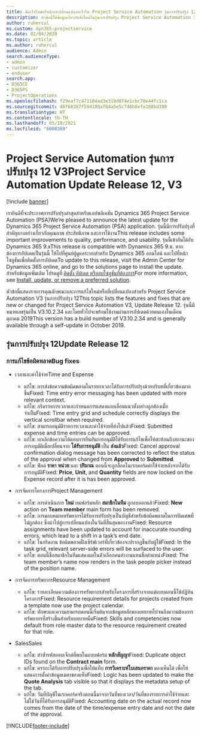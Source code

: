 ```yaml
---
title: มีอะไรใหม่หรือมีการเปลี่ยนแปลงอะไรใน Project Service Automation รุ่นการปรับปรุง 12 V3
description: หัวข้อนี้ให้ข้อมูลเกี่ยวกับสิ่งใหม่ในรุ่นการปรับปรุง Project Service Automation 12, V3
author: ruhercul
ms.custom: dyn365-projectservice
ms.date: 02/04/2020
ms.topic: article
ms.author: ruhercul
audience: Admin
search.audienceType:
- admin
- customizer
- enduser
search.app:
- D365CE
- D365PS
- ProjectOperations
ms.openlocfilehash: f29eaf7c471104ad3e319d8f4e1cbc70e44fc1ca
ms.sourcegitcommit: 40f68387f594180af64a5e5c748b6efa188bd300
ms.translationtype: HT
ms.contentlocale: th-TH
ms.lasthandoff: 05/10/2021
ms.locfileid: "6000369"
---
```

# <a name="project-service-automation-update-release-12-v3"></a><span data-ttu-id="acd59-103">Project Service Automation รุ่นการปรับปรุง 12 V3</span><span class="sxs-lookup"><span data-stu-id="acd59-103">Project Service Automation Update Release 12, V3</span></span>

[!include [banner](../includes/psa-now-project-operations.md)]

<span data-ttu-id="acd59-104">เรายินดีที่จะประกาศการปรับปรุงล่าสุดสำหรับแอปพลิเคชัน Dynamics 365 Project Service Automation (PSA)</span><span class="sxs-lookup"><span data-stu-id="acd59-104">We’re pleased to announce the latest update for the Dynamics 365 Project Service Automation (PSA) application.</span></span> <span data-ttu-id="acd59-105">รุ่นนี้มีการปรับปรุงที่สำคัญบางอย่างเกี่ยวกับคุณภาพ ประสิทธิภาพ และการใช้งาน</span><span class="sxs-lookup"><span data-stu-id="acd59-105">This release includes some important improvements to quality, performance, and usability.</span></span> <span data-ttu-id="acd59-106">รุ่นนี้เข้ากันได้กับ Dynamics 365 9.x</span><span class="sxs-lookup"><span data-stu-id="acd59-106">This release is compatible with Dynamics 365 9.x.</span></span> <span data-ttu-id="acd59-107">หากต้องการอัปเดตเป็นรุ่นนี้ ให้ไปที่ศูนย์ผู้ดูแลระบบสำหรับ Dynamics 365 ออนไลน์ และไปที่หน้าโซลูชันเพื่อติดตั้งการอัปเดต</span><span class="sxs-lookup"><span data-stu-id="acd59-107">To update to this release, visit the Admin Center for Dynamics 365 online, and go to the solutions page to install the update.</span></span> <span data-ttu-id="acd59-108">สำหรับข้อมูลเพิ่มเติม โปรดดูที่ [ติดตั้ง อัปเดต หรือลบโซลูชันที่ต้องการ](/power-platform/admin/install-remove-preferred-solution)</span><span class="sxs-lookup"><span data-stu-id="acd59-108">For more information, see [Install, update, or remove a preferred solution](/power-platform/admin/install-remove-preferred-solution).</span></span>

<span data-ttu-id="acd59-109">หัวข้อนี้แสดงรายการคุณลักษณะและการแก้ไขใหม่หรือที่เปลี่ยนแปลงสำหรับ Project Service Automation V3 รุ่นการปรับปรุง 12</span><span class="sxs-lookup"><span data-stu-id="acd59-109">This topic lists the features and fixes that are new or changed for Project Service Automation V3, Update Release 12.</span></span> <span data-ttu-id="acd59-110">รุ่นนี้มีหมายเลขรุ่นเป็น V3.10.2.34 และโดยทั่วไปจะพร้อมใช้งานผ่านการอัปเดตด้วยตนเองในเดือนตุลาคม 2019</span><span class="sxs-lookup"><span data-stu-id="acd59-110">This version has a build number of V3.10.2.34 and is generally available through a self-update in October 2019.</span></span>

## <a name="update-release-12"></a><span data-ttu-id="acd59-111">รุ่นการปรับปรุง 12</span><span class="sxs-lookup"><span data-stu-id="acd59-111">Update Release 12</span></span>

### <a name="bug-fixes"></a><span data-ttu-id="acd59-112">การแก้ไขข้อผิดพลาด</span><span class="sxs-lookup"><span data-stu-id="acd59-112">Bug fixes</span></span>

- <span data-ttu-id="acd59-113">เวลาและค่าใช้จ่าย</span><span class="sxs-lookup"><span data-stu-id="acd59-113">Time and Expense</span></span>

    - <span data-ttu-id="acd59-114">แก้ไข: การส่งข้อความข้อผิดพลาดในรายกาเวลาได้รับการปรับปรุงด้วยบริบทที่เกี่ยวข้องมากขึ้น</span><span class="sxs-lookup"><span data-stu-id="acd59-114">Fixed: Time entry error messaging has been updated with more relevant context.</span></span>
    - <span data-ttu-id="acd59-115">แก้ไข: กริดรายการเวลาและกำหนดการแสดงแถบเลื่อนแนวตั้งอย่างถูกต้องเมื่อจำเป็น</span><span class="sxs-lookup"><span data-stu-id="acd59-115">Fixed: Time entry grid and schedule correctly displays the vertical scrollbar when required.</span></span>
    - <span data-ttu-id="acd59-116">แก้ไข: สามารถอนุมัติรายการเวลาและค่าใช้จ่ายที่ส่งไปแล้ว</span><span class="sxs-lookup"><span data-stu-id="acd59-116">Fixed: Submitted expense and time entries can be approved.</span></span>
    - <span data-ttu-id="acd59-117">แก้ไข: ยกเลิกข้อความโต้ตอบการยืนยันการอนุมัติได้รับการแก้ไขเพื่อให้สะท้อนถึงสถานะของการอนุมัติเมื่อเปลี่ยนจาก **ได้รับการอนุมัติ** เป็น **ส่งแล้ว**</span><span class="sxs-lookup"><span data-stu-id="acd59-117">Fixed: Cancel approval confirmation dialog message has been corrected to reflect the status of the approval when changed from **Approved** to **Submitted**.</span></span>
    - <span data-ttu-id="acd59-118">แก้ไข: ฟิลด์ **ราคา** **หน่วย** และ **ปริมาณ** ตอนนี้จะถูกล็อคในเรกคอร์ดค่าใช้จ่ายหลังจากได้รับการอนุมัติ</span><span class="sxs-lookup"><span data-stu-id="acd59-118">Fixed: **Price**, **Unit**, and **Quantity** fields are now locked on the Expense record after it is has been approved.</span></span>

- <span data-ttu-id="acd59-119">การจัดการโครงการ</span><span class="sxs-lookup"><span data-stu-id="acd59-119">Project Management</span></span>

    - <span data-ttu-id="acd59-120">แก้ไข: การดำเนินการ **ใหม่** บนฟอร์มหลัก **สมาชิกในทีม** ถูกลบออกแล้ว</span><span class="sxs-lookup"><span data-stu-id="acd59-120">Fixed: **New** action on **Team member** main form has been removed.</span></span>
    - <span data-ttu-id="acd59-121">แก้ไข: การมอบหมายทรัพยากรได้รับการปรับปรุงเป็นบัญชีสำหรับข้อผิดพลาดในการปัดเศษที่ไม่ถูกต้อง ซึ่งนำไปสู่การเปลี่ยนแปลงในวันที่สิ้นสุดของงาน</span><span class="sxs-lookup"><span data-stu-id="acd59-121">Fixed: Resource assignments have been updated to account for inaccurate rounding errors, which lead to a shift in a task’s end date.</span></span>
    - <span data-ttu-id="acd59-122">แก้ไข: ในกริดงาน ข้อผิดพลาดฝั่งเซิร์ฟเวอร์ที่เกี่ยวข้องจะปรากฏขึ้นกับผู้ใช้</span><span class="sxs-lookup"><span data-stu-id="acd59-122">Fixed: In the task grid, relevant server-side errors will be surfaced to the user.</span></span>
    - <span data-ttu-id="acd59-123">แก้ไข: ตอนนี้ชื่อสมาชิกในทีมแสดงผลในตัวเลือกคนทำงานแทนชื่อตำแหน่ง</span><span class="sxs-lookup"><span data-stu-id="acd59-123">Fixed: The team member’s name now renders in the task people picker instead of the position name.</span></span>

- <span data-ttu-id="acd59-124">การจัดการทรัพยากร</span><span class="sxs-lookup"><span data-stu-id="acd59-124">Resource Management</span></span>

    - <span data-ttu-id="acd59-125">แก้ไข: รายละเอียดความต้องการทรัพยากรสำหรับโครงการที่สร้างจากแม่แบบตอนนี้ใช้ปฏิทินโครงการ</span><span class="sxs-lookup"><span data-stu-id="acd59-125">Fixed: Resource requirement details for projects created from a template now use the project calendar.</span></span>
    - <span data-ttu-id="acd59-126">แก้ไข: ทักษะและความสามารถตอนนี้เริ่มต้นจากข้อมูลหลักของบทบาทไปจนถึงความต้องการทรัพยากรที่สร้างขึ้นสำหรับบทบาทนั้น</span><span class="sxs-lookup"><span data-stu-id="acd59-126">Fixed: Skills and competencies now default from role master data to the resource requirement created for that role.</span></span>

- <span data-ttu-id="acd59-127">Sales</span><span class="sxs-lookup"><span data-stu-id="acd59-127">Sales</span></span>

    - <span data-ttu-id="acd59-128">แก้ไข: ทำซ้ำรหัสออบเจ็กต์ที่พบในแบบฟอร์ม **หลักสัญญา**</span><span class="sxs-lookup"><span data-stu-id="acd59-128">Fixed: Duplicate object IDs found on the **Contract main** form.</span></span>
    - <span data-ttu-id="acd59-129">แก้ไข: ตรรกะได้รับการปรับปรุงเพื่อให้แท็บ **การวิเคราะห์ใบเสนอราคา** มองเห็นได้ เพื่อให้แสดงการตั้งค่าข้อมูลเมตาของแท็บ</span><span class="sxs-lookup"><span data-stu-id="acd59-129">Fixed: Logic has been updated to make the **Quote Analysis** tab visible so that it displays the metadata setup of the tab.</span></span>
    - <span data-ttu-id="acd59-130">แก้ไข: วันที่บัญชีในเรกคอร์ดจริงตอนนี้มาจากวันที่ของเวลา/วันที่ของรายการค่าใช้จ่ายและไม่ใช่วันที่ได้รับการอนุมัติ</span><span class="sxs-lookup"><span data-stu-id="acd59-130">Fixed: Accounting date on the actual record now comes from the date of the time/expense entry date and not the date of the approval.</span></span>


[!INCLUDE[footer-include](../includes/footer-banner.md)]